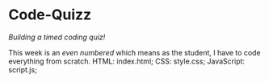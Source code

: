 # Code-Quizz
*Building a timed coding quiz!*

This week is an *even numbered* which means as the student, I have to code everything from scratch.
HTML: index.html;
CSS: style.css;
JavaScript: script.js;
